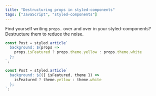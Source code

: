 ```yaml
---
title: "Destructuring props in styled-components"
tags: ["JavaScript", "styled-components"]
---
```

Find yourself writing `props.` over and over in your styled-components? Destructure them to reduce the noise.

```js
const Post = styled.article`
  background: ${props =>
    props.isFeatured ? props.theme.yellow : props.theme.white
  };
`;

const Post = styled.article`
  background: ${({ isFeatured, theme }) =>
    isFeatured ? theme.yellow : theme.white
  };
`;
```
